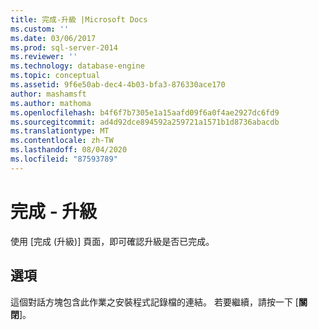 ```yaml
---
title: 完成-升級 |Microsoft Docs
ms.custom: ''
ms.date: 03/06/2017
ms.prod: sql-server-2014
ms.reviewer: ''
ms.technology: database-engine
ms.topic: conceptual
ms.assetid: 9f6e50ab-dec4-4b03-bfa3-876330ace170
author: mashamsft
ms.author: mathoma
ms.openlocfilehash: b4f6f7b7305e1a15aafd09f6a0f4ae2927dc6fd9
ms.sourcegitcommit: ad4d92dce894592a259721a1571b1d8736abacdb
ms.translationtype: MT
ms.contentlocale: zh-TW
ms.lasthandoff: 08/04/2020
ms.locfileid: "87593789"
---
```

# <a name="complete---upgrade"></a>完成 - 升級
  使用 [完成 (升級)] 頁面，即可確認升級是否已完成。  
  
## <a name="options"></a>選項  
 這個對話方塊包含此作業之安裝程式記錄檔的連結。 若要繼續，請按一下 [**關閉**]。  
  
  
